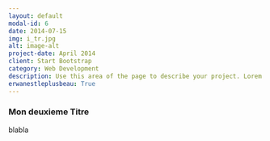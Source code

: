 ```yaml
---
layout: default
modal-id: 6
date: 2014-07-15
img: i_tr.jpg
alt: image-alt
project-date: April 2014
client: Start Bootstrap
category: Web Development
description: Use this area of the page to describe your project. Lorem ipsum dolor sit amet, consectetur adipisicing elit. Mollitia neque assumenda ipsam nihil, molestias magnam, recusandae quos quis inventore quisquam velit asperiores, vitae? Reprehenderit soluta, eos quod consequuntur itaque. Nam ll.
erwanestleplusbeau: True
---
```

### Mon deuxieme Titre
blabla 
